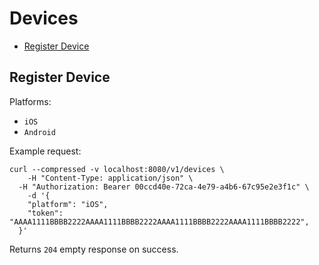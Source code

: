 # Devices

* [Register Device](#register-device)

## Register Device

Platforms:
- `iOS`
- `Android`

Example request:

```
curl --compressed -v localhost:8080/v1/devices \
	-H "Content-Type: application/json" \
  -H "Authorization: Bearer 00ccd40e-72ca-4e79-a4b6-67c95e2e3f1c" \
	-d '{
    "platform": "iOS",
    "token": "AAAA1111BBBB2222AAAA1111BBBB2222AAAA1111BBBB2222AAAA1111BBBB2222",
  }'
```

Returns `204` empty response on success.
